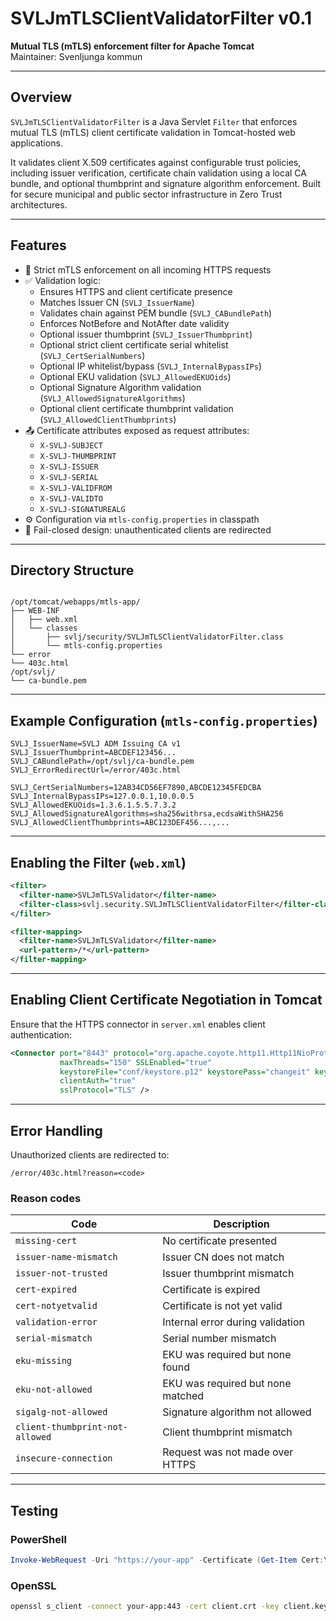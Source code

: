 # SVLJmTLSClientValidatorFilter v0.1

**Mutual TLS (mTLS) enforcement filter for Apache Tomcat**  
Maintainer: Svenljunga kommun  

---

## Overview

`SVLJmTLSClientValidatorFilter` is a Java Servlet `Filter` that enforces mutual TLS (mTLS) client certificate validation in Tomcat-hosted web applications.

It validates client X.509 certificates against configurable trust policies, including issuer verification, certificate chain validation using a local CA bundle, and optional thumbprint and signature algorithm enforcement. Built for secure municipal and public sector infrastructure in Zero Trust architectures.

---

## Features

- 🔐 Strict mTLS enforcement on all incoming HTTPS requests
- ✅ Validation logic:
  - Ensures HTTPS and client certificate presence
  - Matches Issuer CN (`SVLJ_IssuerName`)
  - Validates chain against PEM bundle (`SVLJ_CABundlePath`)
  - Enforces NotBefore and NotAfter date validity
  - Optional issuer thumbprint (`SVLJ_IssuerThumbprint`)
  - Optional strict client certificate serial whitelist (`SVLJ_CertSerialNumbers`)
  - Optional IP whitelist/bypass (`SVLJ_InternalBypassIPs`)
  - Optional EKU validation (`SVLJ_AllowedEKUOids`)
  - Optional Signature Algorithm validation (`SVLJ_AllowedSignatureAlgorithms`)
  - Optional client certificate thumbprint validation (`SVLJ_AllowedClientThumbprints`)
- 📤 Certificate attributes exposed as request attributes:
  - `X-SVLJ-SUBJECT`
  - `X-SVLJ-THUMBPRINT`
  - `X-SVLJ-ISSUER`
  - `X-SVLJ-SERIAL`
  - `X-SVLJ-VALIDFROM`
  - `X-SVLJ-VALIDTO`
  - `X-SVLJ-SIGNATUREALG`
- ⚙️ Configuration via `mtls-config.properties` in classpath
- 🚫 Fail-closed design: unauthenticated clients are redirected

---

## Directory Structure

```

/opt/tomcat/webapps/mtls-app/
├── WEB-INF
│   ├── web.xml
│   └── classes
│       ├── svlj/security/SVLJmTLSClientValidatorFilter.class
│       └── mtls-config.properties
└── error
└── 403c.html
/opt/svlj/
└── ca-bundle.pem

````

---

## Example Configuration (`mtls-config.properties`)

```properties
SVLJ_IssuerName=SVLJ ADM Issuing CA v1
SVLJ_IssuerThumbprint=ABCDEF123456...
SVLJ_CABundlePath=/opt/svlj/ca-bundle.pem
SVLJ_ErrorRedirectUrl=/error/403c.html

SVLJ_CertSerialNumbers=12AB34CD56EF7890,ABCDE12345FEDCBA
SVLJ_InternalBypassIPs=127.0.0.1,10.0.0.5
SVLJ_AllowedEKUOids=1.3.6.1.5.5.7.3.2
SVLJ_AllowedSignatureAlgorithms=sha256withrsa,ecdsaWithSHA256
SVLJ_AllowedClientThumbprints=ABC123DEF456...,...
````

---

## Enabling the Filter (`web.xml`)

```xml
<filter>
  <filter-name>SVLJmTLSValidator</filter-name>
  <filter-class>svlj.security.SVLJmTLSClientValidatorFilter</filter-class>
</filter>

<filter-mapping>
  <filter-name>SVLJmTLSValidator</filter-name>
  <url-pattern>/*</url-pattern>
</filter-mapping>
```

---

## Enabling Client Certificate Negotiation in Tomcat

Ensure that the HTTPS connector in `server.xml` enables client authentication:

```xml
<Connector port="8443" protocol="org.apache.coyote.http11.Http11NioProtocol"
           maxThreads="150" SSLEnabled="true"
           keystoreFile="conf/keystore.p12" keystorePass="changeit" keystoreType="PKCS12"
           clientAuth="true"
           sslProtocol="TLS" />
```

---

## Error Handling

Unauthorized clients are redirected to:

```
/error/403c.html?reason=<code>
```

### Reason codes

| Code                            | Description                       |
| ------------------------------- | --------------------------------- |
| `missing-cert`                  | No certificate presented          |
| `issuer-name-mismatch`          | Issuer CN does not match          |
| `issuer-not-trusted`            | Issuer thumbprint mismatch        |
| `cert-expired`                  | Certificate is expired            |
| `cert-notyetvalid`              | Certificate is not yet valid      |
| `validation-error`              | Internal error during validation  |
| `serial-mismatch`               | Serial number mismatch            |
| `eku-missing`                   | EKU was required but none found   |
| `eku-not-allowed`               | EKU was required but none matched |
| `sigalg-not-allowed`            | Signature algorithm not allowed   |
| `client-thumbprint-not-allowed` | Client thumbprint mismatch        |
| `insecure-connection`           | Request was not made over HTTPS   |

---

## Testing

### PowerShell

```powershell
Invoke-WebRequest -Uri "https://your-app" -Certificate (Get-Item Cert:\CurrentUser\My\<THUMBPRINT>)
```

### OpenSSL

```bash
openssl s_client -connect your-app:443 -cert client.crt -key client.key -CAfile ca-bundle.pem
```
